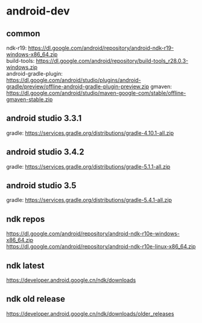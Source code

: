 # android-dev
## common
ndk-r19: https://dl.google.com/android/repository/android-ndk-r19-windows-x86_64.zip  
build-tools: https://dl.google.com/android/repository/build-tools_r28.0.3-windows.zip  
android-gradle-plugin: https://dl.google.com/android/studio/plugins/android-gradle/preview/offline-android-gradle-plugin-preview.zip
gmaven: https://dl.google.com/android/studio/maven-google-com/stable/offline-gmaven-stable.zip

## android studio 3.3.1
gradle: https://services.gradle.org/distributions/gradle-4.10.1-all.zip  

## android studio 3.4.2
gradle: https://services.gradle.org/distributions/gradle-5.1.1-all.zip  

## android studio 3.5
gradle: https://services.gradle.org/distributions/gradle-5.4.1-all.zip  
  
## ndk repos
https://dl.google.com/android/repository/android-ndk-r10e-windows-x86_64.zip  
https://dl.google.com/android/repository/android-ndk-r10e-linux-x86_64.zip  

## ndk latest
https://developer.android.google.cn/ndk/downloads

## ndk old release
https://developer.android.google.cn/ndk/downloads/older_releases
